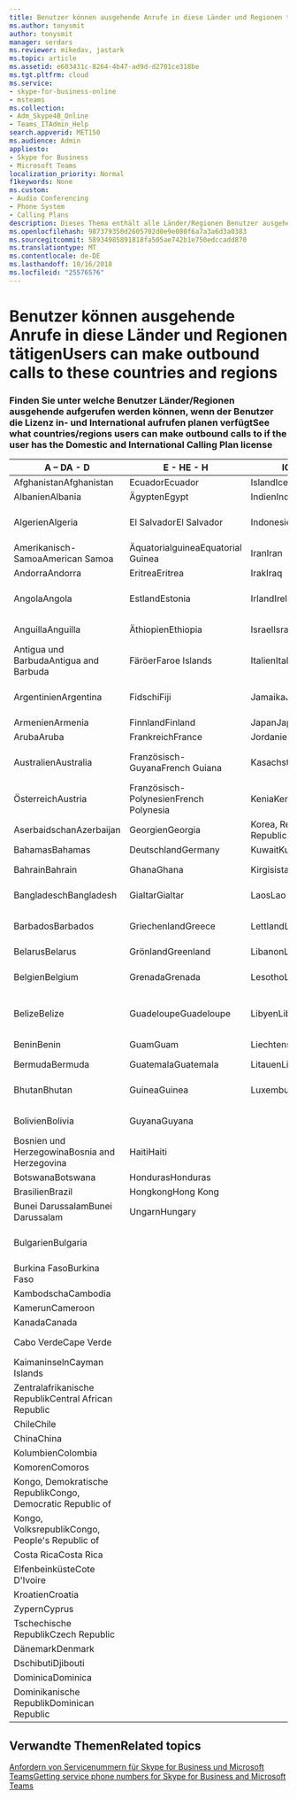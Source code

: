 ```yaml
---
title: Benutzer können ausgehende Anrufe in diese Länder und Regionen tätigen
ms.author: tonysmit
author: tonysmit
manager: serdars
ms.reviewer: mikedav, jastark
ms.topic: article
ms.assetid: e603431c-8264-4b47-ad9d-d2701ce318be
ms.tgt.pltfrm: cloud
ms.service:
- skype-for-business-online
- msteams
ms.collection:
- Adm_Skype4B_Online
- Teams_ITAdmin_Help
search.appverid: MET150
ms.audience: Admin
appliesto:
- Skype for Business
- Microsoft Teams
localization_priority: Normal
f1keywords: None
ms.custom:
- Audio Conferencing
- Phone System
- Calling Plans
description: Dieses Thema enthält alle Länder/Regionen Benutzer ausgehende Anrufe an tätigen können, wenn sie einen Aufruf von Plan verfügen.
ms.openlocfilehash: 987379350d2605702d0e9e080f6a7a3a6d3a0383
ms.sourcegitcommit: 58934985891818fa505ae742b1e750edccadd870
ms.translationtype: MT
ms.contentlocale: de-DE
ms.lasthandoff: 10/16/2018
ms.locfileid: "25576576"
---
```

# <a name="users-can-make-outbound-calls-to-these-countries-and-regions"></a><span data-ttu-id="a6ed4-103">Benutzer können ausgehende Anrufe in diese Länder und Regionen tätigen</span><span class="sxs-lookup"><span data-stu-id="a6ed4-103">Users can make outbound calls to these countries and regions</span></span>

### <a name="see-what-countriesregions-users-can-make-outbound-calls-to-if-the-user-has-the-domestic-and-international-calling-plan-license"></a><span data-ttu-id="a6ed4-104">Finden Sie unter welche Benutzer Länder/Regionen ausgehende aufgerufen werden können, wenn der Benutzer die Lizenz in- und International aufrufen planen verfügt</span><span class="sxs-lookup"><span data-stu-id="a6ed4-104">See what countries/regions users can make outbound calls to if the user has the Domestic and International Calling Plan license</span></span>

|<span data-ttu-id="a6ed4-105">**A – D**</span><span class="sxs-lookup"><span data-stu-id="a6ed4-105">**A - D**</span></span>| <span data-ttu-id="a6ed4-106">**E - H**</span><span class="sxs-lookup"><span data-stu-id="a6ed4-106">**E - H**</span></span>|<span data-ttu-id="a6ed4-107">**ICH - L**</span><span class="sxs-lookup"><span data-stu-id="a6ed4-107">**I - L**</span></span>|<span data-ttu-id="a6ed4-108">**M - O**</span><span class="sxs-lookup"><span data-stu-id="a6ed4-108">**M - O**</span></span>|<span data-ttu-id="a6ed4-109">**P - S**</span><span class="sxs-lookup"><span data-stu-id="a6ed4-109">**P - S**</span></span>|<span data-ttu-id="a6ed4-110">**T - Z**</span><span class="sxs-lookup"><span data-stu-id="a6ed4-110">**T - Z**</span></span>|
---|---|---|---|---|---|
|<span data-ttu-id="a6ed4-111">Afghanistan</span><span class="sxs-lookup"><span data-stu-id="a6ed4-111">Afghanistan</span></span>|<span data-ttu-id="a6ed4-112">Ecuador</span><span class="sxs-lookup"><span data-stu-id="a6ed4-112">Ecuador</span></span> |<span data-ttu-id="a6ed4-113">Island</span><span class="sxs-lookup"><span data-stu-id="a6ed4-113">Iceland</span></span> |<span data-ttu-id="a6ed4-114">Macau</span><span class="sxs-lookup"><span data-stu-id="a6ed4-114">Macau</span></span> |<span data-ttu-id="a6ed4-115">Pakistan</span><span class="sxs-lookup"><span data-stu-id="a6ed4-115">Pakistan</span></span> |<span data-ttu-id="a6ed4-116">Taiwan</span><span class="sxs-lookup"><span data-stu-id="a6ed4-116">Taiwan</span></span>   |
|<span data-ttu-id="a6ed4-117">Albanien</span><span class="sxs-lookup"><span data-stu-id="a6ed4-117">Albania</span></span>|<span data-ttu-id="a6ed4-118">Ägypten</span><span class="sxs-lookup"><span data-stu-id="a6ed4-118">Egypt</span></span> |<span data-ttu-id="a6ed4-119">Indien</span><span class="sxs-lookup"><span data-stu-id="a6ed4-119">India</span></span> |<span data-ttu-id="a6ed4-120">Mazedonien</span><span class="sxs-lookup"><span data-stu-id="a6ed4-120">Macedonia</span></span> |<span data-ttu-id="a6ed4-121">Palau</span><span class="sxs-lookup"><span data-stu-id="a6ed4-121">Palau</span></span> |<span data-ttu-id="a6ed4-122">Tadschikistan</span><span class="sxs-lookup"><span data-stu-id="a6ed4-122">Tajikistan</span></span>   |
|<span data-ttu-id="a6ed4-123">Algerien</span><span class="sxs-lookup"><span data-stu-id="a6ed4-123">Algeria</span></span>|<span data-ttu-id="a6ed4-124">El Salvador</span><span class="sxs-lookup"><span data-stu-id="a6ed4-124">El Salvador</span></span> |<span data-ttu-id="a6ed4-125">Indonesien</span><span class="sxs-lookup"><span data-stu-id="a6ed4-125">Indonesia</span></span> |<span data-ttu-id="a6ed4-126">Malawi</span><span class="sxs-lookup"><span data-stu-id="a6ed4-126">Malawi</span></span> |<span data-ttu-id="a6ed4-127">Palästinensische Autonomiebehörde</span><span class="sxs-lookup"><span data-stu-id="a6ed4-127">Palestinian Authority</span></span> |<span data-ttu-id="a6ed4-128">Tansania, Vereinigte Republik</span><span class="sxs-lookup"><span data-stu-id="a6ed4-128">Tanzania, United Republic of</span></span>  |
|<span data-ttu-id="a6ed4-129">Amerikanisch-Samoa</span><span class="sxs-lookup"><span data-stu-id="a6ed4-129">American Samoa</span></span>|<span data-ttu-id="a6ed4-130">Äquatorialguinea</span><span class="sxs-lookup"><span data-stu-id="a6ed4-130">Equatorial Guinea</span></span> |<span data-ttu-id="a6ed4-131">Iran</span><span class="sxs-lookup"><span data-stu-id="a6ed4-131">Iran</span></span> |<span data-ttu-id="a6ed4-132">Malaysia</span><span class="sxs-lookup"><span data-stu-id="a6ed4-132">Malaysia</span></span> |<span data-ttu-id="a6ed4-133">Panama</span><span class="sxs-lookup"><span data-stu-id="a6ed4-133">Panama</span></span> | <span data-ttu-id="a6ed4-134">Thailand</span><span class="sxs-lookup"><span data-stu-id="a6ed4-134">Thailand</span></span>   |
|<span data-ttu-id="a6ed4-135">Andorra</span><span class="sxs-lookup"><span data-stu-id="a6ed4-135">Andorra</span></span> |<span data-ttu-id="a6ed4-136">Eritrea</span><span class="sxs-lookup"><span data-stu-id="a6ed4-136">Eritrea</span></span> |<span data-ttu-id="a6ed4-137">Irak</span><span class="sxs-lookup"><span data-stu-id="a6ed4-137">Iraq</span></span> |<span data-ttu-id="a6ed4-138">Mali</span><span class="sxs-lookup"><span data-stu-id="a6ed4-138">Mali</span></span> |<span data-ttu-id="a6ed4-139">Paraguay</span><span class="sxs-lookup"><span data-stu-id="a6ed4-139">Paraguay</span></span> |<span data-ttu-id="a6ed4-140">Togo</span><span class="sxs-lookup"><span data-stu-id="a6ed4-140">Togo</span></span>   |
|<span data-ttu-id="a6ed4-141">Angola</span><span class="sxs-lookup"><span data-stu-id="a6ed4-141">Angola</span></span> |<span data-ttu-id="a6ed4-142">Estland</span><span class="sxs-lookup"><span data-stu-id="a6ed4-142">Estonia</span></span> |<span data-ttu-id="a6ed4-143">Irland</span><span class="sxs-lookup"><span data-stu-id="a6ed4-143">Ireland</span></span> |<span data-ttu-id="a6ed4-144">Malta</span><span class="sxs-lookup"><span data-stu-id="a6ed4-144">Malta</span></span> |<span data-ttu-id="a6ed4-145">Peru</span><span class="sxs-lookup"><span data-stu-id="a6ed4-145">Peru</span></span> | <span data-ttu-id="a6ed4-146">Trinidad und Tobago</span><span class="sxs-lookup"><span data-stu-id="a6ed4-146">Trinidad and Tobago</span></span>  |
|<span data-ttu-id="a6ed4-147">Anguilla</span><span class="sxs-lookup"><span data-stu-id="a6ed4-147">Anguilla</span></span> |<span data-ttu-id="a6ed4-148">Äthiopien</span><span class="sxs-lookup"><span data-stu-id="a6ed4-148">Ethiopia</span></span> |<span data-ttu-id="a6ed4-149">Israel</span><span class="sxs-lookup"><span data-stu-id="a6ed4-149">Israel</span></span> |<span data-ttu-id="a6ed4-150">Marshall-Inseln</span><span class="sxs-lookup"><span data-stu-id="a6ed4-150">Marshall Islands</span></span> | <span data-ttu-id="a6ed4-151">Philippinen</span><span class="sxs-lookup"><span data-stu-id="a6ed4-151">Philippines</span></span> | <span data-ttu-id="a6ed4-152">Türkei</span><span class="sxs-lookup"><span data-stu-id="a6ed4-152">Turkey</span></span> |
|<span data-ttu-id="a6ed4-153">Antigua und Barbuda</span><span class="sxs-lookup"><span data-stu-id="a6ed4-153">Antigua and Barbuda</span></span> | <span data-ttu-id="a6ed4-154">Färöer</span><span class="sxs-lookup"><span data-stu-id="a6ed4-154">Faroe Islands</span></span> |<span data-ttu-id="a6ed4-155">Italien</span><span class="sxs-lookup"><span data-stu-id="a6ed4-155">Italy</span></span> |<span data-ttu-id="a6ed4-156">Martinique</span><span class="sxs-lookup"><span data-stu-id="a6ed4-156">Martinique</span></span> |<span data-ttu-id="a6ed4-157">Polen</span><span class="sxs-lookup"><span data-stu-id="a6ed4-157">Poland</span></span> |<span data-ttu-id="a6ed4-158">Turkmenistan</span><span class="sxs-lookup"><span data-stu-id="a6ed4-158">Turkmenistan</span></span> |
|<span data-ttu-id="a6ed4-159">Argentinien</span><span class="sxs-lookup"><span data-stu-id="a6ed4-159">Argentina</span></span>|<span data-ttu-id="a6ed4-160">Fidschi</span><span class="sxs-lookup"><span data-stu-id="a6ed4-160">Fiji</span></span> |<span data-ttu-id="a6ed4-161">Jamaika</span><span class="sxs-lookup"><span data-stu-id="a6ed4-161">Jamaica</span></span> |<span data-ttu-id="a6ed4-162">Mauritius</span><span class="sxs-lookup"><span data-stu-id="a6ed4-162">Mauritius</span></span> |<span data-ttu-id="a6ed4-163">Portugal</span><span class="sxs-lookup"><span data-stu-id="a6ed4-163">Portugal</span></span> |<span data-ttu-id="a6ed4-164">Turks- und Caicosinseln</span><span class="sxs-lookup"><span data-stu-id="a6ed4-164">Turks and Caicos</span></span>   |
|<span data-ttu-id="a6ed4-165">Armenien</span><span class="sxs-lookup"><span data-stu-id="a6ed4-165">Armenia</span></span> |<span data-ttu-id="a6ed4-166">Finnland</span><span class="sxs-lookup"><span data-stu-id="a6ed4-166">Finland</span></span> |<span data-ttu-id="a6ed4-167">Japan</span><span class="sxs-lookup"><span data-stu-id="a6ed4-167">Japan</span></span> |<span data-ttu-id="a6ed4-168">Mayotte</span><span class="sxs-lookup"><span data-stu-id="a6ed4-168">Mayotte</span></span> | <span data-ttu-id="a6ed4-169">Puerto Rico</span><span class="sxs-lookup"><span data-stu-id="a6ed4-169">Puerto Rico</span></span> |<span data-ttu-id="a6ed4-170">Uganda</span><span class="sxs-lookup"><span data-stu-id="a6ed4-170">Uganda</span></span>  |
|<span data-ttu-id="a6ed4-171">Aruba</span><span class="sxs-lookup"><span data-stu-id="a6ed4-171">Aruba</span></span> |<span data-ttu-id="a6ed4-172">Frankreich</span><span class="sxs-lookup"><span data-stu-id="a6ed4-172">France</span></span> |<span data-ttu-id="a6ed4-173">Jordanien</span><span class="sxs-lookup"><span data-stu-id="a6ed4-173">Jordan</span></span> |<span data-ttu-id="a6ed4-174">Mexiko</span><span class="sxs-lookup"><span data-stu-id="a6ed4-174">Mexico</span></span> |<span data-ttu-id="a6ed4-175">Katar</span><span class="sxs-lookup"><span data-stu-id="a6ed4-175">Qatar</span></span> | <span data-ttu-id="a6ed4-176">Ukraine</span><span class="sxs-lookup"><span data-stu-id="a6ed4-176">Ukraine</span></span>   |
|<span data-ttu-id="a6ed4-177">Australien</span><span class="sxs-lookup"><span data-stu-id="a6ed4-177">Australia</span></span> |<span data-ttu-id="a6ed4-178">Französisch-Guyana</span><span class="sxs-lookup"><span data-stu-id="a6ed4-178">French Guiana</span></span> |<span data-ttu-id="a6ed4-179">Kasachstan</span><span class="sxs-lookup"><span data-stu-id="a6ed4-179">Kazakhstan</span></span> |<span data-ttu-id="a6ed4-180">Mikronesien</span><span class="sxs-lookup"><span data-stu-id="a6ed4-180">Micronesia</span></span> |<span data-ttu-id="a6ed4-181">Réunion</span><span class="sxs-lookup"><span data-stu-id="a6ed4-181">Reunion</span></span> |<span data-ttu-id="a6ed4-182">Vereinigte Arabische Emirate (VAE)</span><span class="sxs-lookup"><span data-stu-id="a6ed4-182">United Arab Emirates (U.A.E)</span></span>  |
|<span data-ttu-id="a6ed4-183">Österreich</span><span class="sxs-lookup"><span data-stu-id="a6ed4-183">Austria</span></span> |<span data-ttu-id="a6ed4-184">Französisch-Polynesien</span><span class="sxs-lookup"><span data-stu-id="a6ed4-184">French Polynesia</span></span> |<span data-ttu-id="a6ed4-185">Kenia</span><span class="sxs-lookup"><span data-stu-id="a6ed4-185">Kenya</span></span> |<span data-ttu-id="a6ed4-186">Moldau, Republik</span><span class="sxs-lookup"><span data-stu-id="a6ed4-186">Moldova, Republic of</span></span> |<span data-ttu-id="a6ed4-187">Rumänien</span><span class="sxs-lookup"><span data-stu-id="a6ed4-187">Romania</span></span> |<span data-ttu-id="a6ed4-188">Vereinigtes Königreich (UK)</span><span class="sxs-lookup"><span data-stu-id="a6ed4-188">United Kingdom (U.K.)</span></span> |
|<span data-ttu-id="a6ed4-189">Aserbaidschan</span><span class="sxs-lookup"><span data-stu-id="a6ed4-189">Azerbaijan</span></span> |<span data-ttu-id="a6ed4-190">Georgien</span><span class="sxs-lookup"><span data-stu-id="a6ed4-190">Georgia</span></span> |<span data-ttu-id="a6ed4-191">Korea, Republik</span><span class="sxs-lookup"><span data-stu-id="a6ed4-191">Korea, Republic of</span></span> |<span data-ttu-id="a6ed4-192">Monaco</span><span class="sxs-lookup"><span data-stu-id="a6ed4-192">Monaco</span></span> | <span data-ttu-id="a6ed4-193">Russische Föderation</span><span class="sxs-lookup"><span data-stu-id="a6ed4-193">Russian Federation</span></span> |<span data-ttu-id="a6ed4-194">USA</span><span class="sxs-lookup"><span data-stu-id="a6ed4-194">United States (U.S.)</span></span>  |
|<span data-ttu-id="a6ed4-195">Bahamas</span><span class="sxs-lookup"><span data-stu-id="a6ed4-195">Bahamas</span></span> |<span data-ttu-id="a6ed4-196">Deutschland</span><span class="sxs-lookup"><span data-stu-id="a6ed4-196">Germany</span></span> |<span data-ttu-id="a6ed4-197">Kuwait</span><span class="sxs-lookup"><span data-stu-id="a6ed4-197">Kuwait</span></span> |<span data-ttu-id="a6ed4-198">Mongolei</span><span class="sxs-lookup"><span data-stu-id="a6ed4-198">Mongolia</span></span> |<span data-ttu-id="a6ed4-199">Ruanda</span><span class="sxs-lookup"><span data-stu-id="a6ed4-199">Rwanda</span></span> | <span data-ttu-id="a6ed4-200">Uruguay</span><span class="sxs-lookup"><span data-stu-id="a6ed4-200">Uruguay</span></span> |
|<span data-ttu-id="a6ed4-201">Bahrain</span><span class="sxs-lookup"><span data-stu-id="a6ed4-201">Bahrain</span></span> |<span data-ttu-id="a6ed4-202">Ghana</span><span class="sxs-lookup"><span data-stu-id="a6ed4-202">Ghana</span></span> |<span data-ttu-id="a6ed4-203">Kirgisistan</span><span class="sxs-lookup"><span data-stu-id="a6ed4-203">Kyrgyzstan</span></span> |<span data-ttu-id="a6ed4-204">Montenegro</span><span class="sxs-lookup"><span data-stu-id="a6ed4-204">Montenegro</span></span> | <span data-ttu-id="a6ed4-205">St. Kitts und Nevis</span><span class="sxs-lookup"><span data-stu-id="a6ed4-205">Saint Kitts and Nevis</span></span> |<span data-ttu-id="a6ed4-206">Usbekistan</span><span class="sxs-lookup"><span data-stu-id="a6ed4-206">Uzbekistan</span></span>  |
|<span data-ttu-id="a6ed4-207">Bangladesch</span><span class="sxs-lookup"><span data-stu-id="a6ed4-207">Bangladesh</span></span> |<span data-ttu-id="a6ed4-208">Gialtar</span><span class="sxs-lookup"><span data-stu-id="a6ed4-208">Gialtar</span></span> |<span data-ttu-id="a6ed4-209">Laos</span><span class="sxs-lookup"><span data-stu-id="a6ed4-209">Lao</span></span> |<span data-ttu-id="a6ed4-210">Montserrat</span><span class="sxs-lookup"><span data-stu-id="a6ed4-210">Montserrat</span></span> | <span data-ttu-id="a6ed4-211">St. Lucia</span><span class="sxs-lookup"><span data-stu-id="a6ed4-211">Saint Lucia</span></span> |<span data-ttu-id="a6ed4-212">Staat Vatikanstadt</span><span class="sxs-lookup"><span data-stu-id="a6ed4-212">Vatican City State</span></span>  |
|<span data-ttu-id="a6ed4-213">Barbados</span><span class="sxs-lookup"><span data-stu-id="a6ed4-213">Barbados</span></span> |<span data-ttu-id="a6ed4-214">Griechenland</span><span class="sxs-lookup"><span data-stu-id="a6ed4-214">Greece</span></span> |<span data-ttu-id="a6ed4-215">Lettland</span><span class="sxs-lookup"><span data-stu-id="a6ed4-215">Latvia</span></span> |<span data-ttu-id="a6ed4-216">Marokko</span><span class="sxs-lookup"><span data-stu-id="a6ed4-216">Morocco</span></span> |<span data-ttu-id="a6ed4-217">St. Vicent und die Grenadinen</span><span class="sxs-lookup"><span data-stu-id="a6ed4-217">Saint Vincent and the Grenadines</span></span> |<span data-ttu-id="a6ed4-218">Venezuela</span><span class="sxs-lookup"><span data-stu-id="a6ed4-218">Venezuela</span></span>   |
|<span data-ttu-id="a6ed4-219">Belarus</span><span class="sxs-lookup"><span data-stu-id="a6ed4-219">Belarus</span></span> |<span data-ttu-id="a6ed4-220">Grönland</span><span class="sxs-lookup"><span data-stu-id="a6ed4-220">Greenland</span></span> |<span data-ttu-id="a6ed4-221">Libanon</span><span class="sxs-lookup"><span data-stu-id="a6ed4-221">Lebanon</span></span> |<span data-ttu-id="a6ed4-222">Mosambik</span><span class="sxs-lookup"><span data-stu-id="a6ed4-222">Mozambique</span></span> | <span data-ttu-id="a6ed4-223">San Marino</span><span class="sxs-lookup"><span data-stu-id="a6ed4-223">San Marino</span></span> |<span data-ttu-id="a6ed4-224">Vietnam</span><span class="sxs-lookup"><span data-stu-id="a6ed4-224">Viet Nam</span></span>  |
|<span data-ttu-id="a6ed4-225">Belgien</span><span class="sxs-lookup"><span data-stu-id="a6ed4-225">Belgium</span></span> |<span data-ttu-id="a6ed4-226">Grenada</span><span class="sxs-lookup"><span data-stu-id="a6ed4-226">Grenada</span></span> |<span data-ttu-id="a6ed4-227">Lesotho</span><span class="sxs-lookup"><span data-stu-id="a6ed4-227">Lesotho</span></span> |<span data-ttu-id="a6ed4-228">Myanmar</span><span class="sxs-lookup"><span data-stu-id="a6ed4-228">Myanmar</span></span> | <span data-ttu-id="a6ed4-229">Saudi Arabia (المملكة العربية السعودية)</span><span class="sxs-lookup"><span data-stu-id="a6ed4-229">Saudi Arabia</span></span> | <span data-ttu-id="a6ed4-230">Jungerninseln (Britisch)</span><span class="sxs-lookup"><span data-stu-id="a6ed4-230">Virgin Islands (British)</span></span> |
|<span data-ttu-id="a6ed4-231">Belize</span><span class="sxs-lookup"><span data-stu-id="a6ed4-231">Belize</span></span> |<span data-ttu-id="a6ed4-232">Guadeloupe</span><span class="sxs-lookup"><span data-stu-id="a6ed4-232">Guadeloupe</span></span> |<span data-ttu-id="a6ed4-233">Libyen</span><span class="sxs-lookup"><span data-stu-id="a6ed4-233">Libya</span></span> |<span data-ttu-id="a6ed4-234">Namibia</span><span class="sxs-lookup"><span data-stu-id="a6ed4-234">Namibia</span></span> |<span data-ttu-id="a6ed4-235">Senegal</span><span class="sxs-lookup"><span data-stu-id="a6ed4-235">Senegal</span></span> | <span data-ttu-id="a6ed4-236">Jungerninseln (Amerikanisch)</span><span class="sxs-lookup"><span data-stu-id="a6ed4-236">Virgin Islands (U.S.)</span></span>  |
|<span data-ttu-id="a6ed4-237">Benin</span><span class="sxs-lookup"><span data-stu-id="a6ed4-237">Benin</span></span> |<span data-ttu-id="a6ed4-238">Guam</span><span class="sxs-lookup"><span data-stu-id="a6ed4-238">Guam</span></span> |<span data-ttu-id="a6ed4-239">Liechtenstein</span><span class="sxs-lookup"><span data-stu-id="a6ed4-239">Liechtenstein</span></span> |<span data-ttu-id="a6ed4-240">Nepal</span><span class="sxs-lookup"><span data-stu-id="a6ed4-240">Nepal</span></span> | <span data-ttu-id="a6ed4-241">Serbien</span><span class="sxs-lookup"><span data-stu-id="a6ed4-241">Serbia</span></span> | <span data-ttu-id="a6ed4-242">Wallis und Futuna</span><span class="sxs-lookup"><span data-stu-id="a6ed4-242">Wallis and Futuna Islands</span></span>  |
|<span data-ttu-id="a6ed4-243">Bermuda</span><span class="sxs-lookup"><span data-stu-id="a6ed4-243">Bermuda</span></span> |<span data-ttu-id="a6ed4-244">Guatemala</span><span class="sxs-lookup"><span data-stu-id="a6ed4-244">Guatemala</span></span> |<span data-ttu-id="a6ed4-245">Litauen</span><span class="sxs-lookup"><span data-stu-id="a6ed4-245">Lithuania</span></span> |<span data-ttu-id="a6ed4-246">Niederlande</span><span class="sxs-lookup"><span data-stu-id="a6ed4-246">Netherlands</span></span> |<span data-ttu-id="a6ed4-247">Singapur</span><span class="sxs-lookup"><span data-stu-id="a6ed4-247">Singapore</span></span> |<span data-ttu-id="a6ed4-248">Jemen</span><span class="sxs-lookup"><span data-stu-id="a6ed4-248">Yemen</span></span> |
|<span data-ttu-id="a6ed4-249">Bhutan</span><span class="sxs-lookup"><span data-stu-id="a6ed4-249">Bhutan</span></span> |<span data-ttu-id="a6ed4-250">Guinea</span><span class="sxs-lookup"><span data-stu-id="a6ed4-250">Guinea</span></span> |<span data-ttu-id="a6ed4-251">Luxemburg</span><span class="sxs-lookup"><span data-stu-id="a6ed4-251">Luxembourg</span></span> |<span data-ttu-id="a6ed4-252">Niederländische Antillen</span><span class="sxs-lookup"><span data-stu-id="a6ed4-252">Netherlands Antilles</span></span> |<span data-ttu-id="a6ed4-253">Slowakei</span><span class="sxs-lookup"><span data-stu-id="a6ed4-253">Slovakia</span></span> |<span data-ttu-id="a6ed4-254">Sambia</span><span class="sxs-lookup"><span data-stu-id="a6ed4-254">Zambia</span></span>  |
|<span data-ttu-id="a6ed4-255">Bolivien</span><span class="sxs-lookup"><span data-stu-id="a6ed4-255">Bolivia</span></span> |<span data-ttu-id="a6ed4-256">Guyana</span><span class="sxs-lookup"><span data-stu-id="a6ed4-256">Guyana</span></span>| |<span data-ttu-id="a6ed4-257">Neukaledonien</span><span class="sxs-lookup"><span data-stu-id="a6ed4-257">New Caledonia</span></span> |<span data-ttu-id="a6ed4-258">Slowenien</span><span class="sxs-lookup"><span data-stu-id="a6ed4-258">Slovenia</span></span> |<span data-ttu-id="a6ed4-259">Simbabwe</span><span class="sxs-lookup"><span data-stu-id="a6ed4-259">Zimbabwe</span></span> |
|<span data-ttu-id="a6ed4-260">Bosnien und Herzegowina</span><span class="sxs-lookup"><span data-stu-id="a6ed4-260">Bosnia and Herzegovina</span></span> |<span data-ttu-id="a6ed4-261">Haiti</span><span class="sxs-lookup"><span data-stu-id="a6ed4-261">Haiti</span></span> ||<span data-ttu-id="a6ed4-262">Neuseeland</span><span class="sxs-lookup"><span data-stu-id="a6ed4-262">New Zealand</span></span> |<span data-ttu-id="a6ed4-263">Südafrika</span><span class="sxs-lookup"><span data-stu-id="a6ed4-263">South Africa</span></span> | 
|<span data-ttu-id="a6ed4-264">Botswana</span><span class="sxs-lookup"><span data-stu-id="a6ed4-264">Botswana</span></span> |<span data-ttu-id="a6ed4-265">Honduras</span><span class="sxs-lookup"><span data-stu-id="a6ed4-265">Honduras</span></span> ||<span data-ttu-id="a6ed4-266">Nicaragua</span><span class="sxs-lookup"><span data-stu-id="a6ed4-266">Nicaragua</span></span> |<span data-ttu-id="a6ed4-267">Spanien</span><span class="sxs-lookup"><span data-stu-id="a6ed4-267">Spain</span></span> |
|<span data-ttu-id="a6ed4-268">Brasilien</span><span class="sxs-lookup"><span data-stu-id="a6ed4-268">Brazil</span></span> |<span data-ttu-id="a6ed4-269">Hongkong</span><span class="sxs-lookup"><span data-stu-id="a6ed4-269">Hong Kong</span></span> ||<span data-ttu-id="a6ed4-270">Niger</span><span class="sxs-lookup"><span data-stu-id="a6ed4-270">Niger</span></span> |<span data-ttu-id="a6ed4-271">Sri Lanka</span><span class="sxs-lookup"><span data-stu-id="a6ed4-271">Sri Lanka</span></span> | 
|<span data-ttu-id="a6ed4-272">Bunei Darussalam</span><span class="sxs-lookup"><span data-stu-id="a6ed4-272">Bunei Darussalam</span></span> |<span data-ttu-id="a6ed4-273">Ungarn</span><span class="sxs-lookup"><span data-stu-id="a6ed4-273">Hungary</span></span> ||<span data-ttu-id="a6ed4-274">Nigeria</span><span class="sxs-lookup"><span data-stu-id="a6ed4-274">Nigeria</span></span> |<span data-ttu-id="a6ed4-275">Saint-Pierre und Miquelon</span><span class="sxs-lookup"><span data-stu-id="a6ed4-275">St. Pierre and Miquelon</span></span> | 
|<span data-ttu-id="a6ed4-276">Bulgarien</span><span class="sxs-lookup"><span data-stu-id="a6ed4-276">Bulgaria</span></span> |||<span data-ttu-id="a6ed4-277">Nördliche Marianen</span><span class="sxs-lookup"><span data-stu-id="a6ed4-277">Northern Mariana Islands</span></span> |<span data-ttu-id="a6ed4-278">Sudan</span><span class="sxs-lookup"><span data-stu-id="a6ed4-278">Sudan</span></span> |
|<span data-ttu-id="a6ed4-279">Burkina Faso</span><span class="sxs-lookup"><span data-stu-id="a6ed4-279">Burkina Faso</span></span> |||<span data-ttu-id="a6ed4-280">Norwegen</span><span class="sxs-lookup"><span data-stu-id="a6ed4-280">Norway</span></span> |<span data-ttu-id="a6ed4-281">Surinam</span><span class="sxs-lookup"><span data-stu-id="a6ed4-281">Suriname</span></span> |
|<span data-ttu-id="a6ed4-282">Kambodscha</span><span class="sxs-lookup"><span data-stu-id="a6ed4-282">Cambodia</span></span> |||<span data-ttu-id="a6ed4-283">Oman</span><span class="sxs-lookup"><span data-stu-id="a6ed4-283">Oman</span></span> |<span data-ttu-id="a6ed4-284">Swasiland</span><span class="sxs-lookup"><span data-stu-id="a6ed4-284">Swaziland</span></span> | 
|<span data-ttu-id="a6ed4-285">Kamerun</span><span class="sxs-lookup"><span data-stu-id="a6ed4-285">Cameroon</span></span> ||||<span data-ttu-id="a6ed4-286">Schweden</span><span class="sxs-lookup"><span data-stu-id="a6ed4-286">Sweden</span></span> |
|<span data-ttu-id="a6ed4-287">Kanada</span><span class="sxs-lookup"><span data-stu-id="a6ed4-287">Canada</span></span> ||||<span data-ttu-id="a6ed4-288">Schweiz</span><span class="sxs-lookup"><span data-stu-id="a6ed4-288">Switzerland</span></span> | 
|<span data-ttu-id="a6ed4-289">Cabo Verde</span><span class="sxs-lookup"><span data-stu-id="a6ed4-289">Cape Verde</span></span> ||||<span data-ttu-id="a6ed4-290">Syrische Arabische Republik</span><span class="sxs-lookup"><span data-stu-id="a6ed4-290">Syrian Arab Republic</span></span> |
|<span data-ttu-id="a6ed4-291">Kaimaninseln</span><span class="sxs-lookup"><span data-stu-id="a6ed4-291">Cayman Islands</span></span> |
|<span data-ttu-id="a6ed4-292">Zentralafrikanische Republik</span><span class="sxs-lookup"><span data-stu-id="a6ed4-292">Central African Republic</span></span> |
|<span data-ttu-id="a6ed4-293">Chile</span><span class="sxs-lookup"><span data-stu-id="a6ed4-293">Chile</span></span> |
|<span data-ttu-id="a6ed4-294">China</span><span class="sxs-lookup"><span data-stu-id="a6ed4-294">China</span></span> |
|<span data-ttu-id="a6ed4-295">Kolumbien</span><span class="sxs-lookup"><span data-stu-id="a6ed4-295">Colombia</span></span> |
|<span data-ttu-id="a6ed4-296">Komoren</span><span class="sxs-lookup"><span data-stu-id="a6ed4-296">Comoros</span></span> |
|<span data-ttu-id="a6ed4-297">Kongo, Demokratische Republik</span><span class="sxs-lookup"><span data-stu-id="a6ed4-297">Congo, Democratic Republic of</span></span> |
|<span data-ttu-id="a6ed4-298">Kongo, Volksrepublik</span><span class="sxs-lookup"><span data-stu-id="a6ed4-298">Congo, People's Republic of</span></span> |
|<span data-ttu-id="a6ed4-299">Costa Rica</span><span class="sxs-lookup"><span data-stu-id="a6ed4-299">Costa Rica</span></span> |
|<span data-ttu-id="a6ed4-300">Elfenbeinküste</span><span class="sxs-lookup"><span data-stu-id="a6ed4-300">Cote D'Ivoire</span></span> |
|<span data-ttu-id="a6ed4-301">Kroatien</span><span class="sxs-lookup"><span data-stu-id="a6ed4-301">Croatia</span></span> |
|<span data-ttu-id="a6ed4-302">Zypern</span><span class="sxs-lookup"><span data-stu-id="a6ed4-302">Cyprus</span></span> |
|<span data-ttu-id="a6ed4-303">Tschechische Republik</span><span class="sxs-lookup"><span data-stu-id="a6ed4-303">Czech Republic</span></span> |
|<span data-ttu-id="a6ed4-304">Dänemark</span><span class="sxs-lookup"><span data-stu-id="a6ed4-304">Denmark</span></span> |
|<span data-ttu-id="a6ed4-305">Dschibuti</span><span class="sxs-lookup"><span data-stu-id="a6ed4-305">Djibouti</span></span> |
|<span data-ttu-id="a6ed4-306">Dominica</span><span class="sxs-lookup"><span data-stu-id="a6ed4-306">Dominica</span></span> |
|<span data-ttu-id="a6ed4-307">Dominikanische Republik</span><span class="sxs-lookup"><span data-stu-id="a6ed4-307">Dominican Republic</span></span> |

## <a name="related-topics"></a><span data-ttu-id="a6ed4-308">Verwandte Themen</span><span class="sxs-lookup"><span data-stu-id="a6ed4-308">Related topics</span></span>

[<span data-ttu-id="a6ed4-309">Anfordern von Servicenummern für Skype for Business und Microsoft Teams</span><span class="sxs-lookup"><span data-stu-id="a6ed4-309">Getting service phone numbers for Skype for Business and Microsoft Teams</span></span>](/SkypeForBusiness/what-is-phone-system-in-office-365/getting-service-phone-numbers)

  
 
